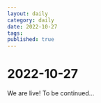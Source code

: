 ```yaml
---
layout: daily
category: daily
date: 2022-10-27
tags: 
published: true
---
```


# 2022-10-27

We are live! To be continued...